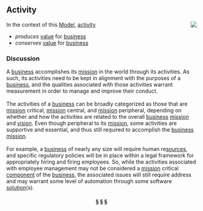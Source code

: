 ## Activity

<img src="https://rawgithub.com/nikboyd/sample-domain/master/images/activity.svg" align="right"/>

In the context of this [Model](model.md), [activity](https://github.com/nikboyd/sample-domain/blob/master/activity.md)

* <i>produces</i> [value](https://github.com/nikboyd/sample-domain/blob/master/value.md) for [business](https://github.com/nikboyd/sample-domain/blob/master/business.md)
* <i>conserves</i> [value](https://github.com/nikboyd/sample-domain/blob/master/value.md) for [business](https://github.com/nikboyd/sample-domain/blob/master/business.md)

### Discussion

A [business](https://github.com/nikboyd/sample-domain/blob/master/business.md) accomplishes its [mission](https://github.com/nikboyd/sample-domain/blob/master/mission.md) in the world through its activities.
As such, its activities need to be kept in alignment with the purposes of a [business](https://github.com/nikboyd/sample-domain/blob/master/business.md), and the
qualities associated with those activities warrant measurement in order to manage and improve their conduct.<br/><br/>The activities of a [business](https://github.com/nikboyd/sample-domain/blob/master/business.md) can be broadly categorized as those that are [mission](https://github.com/nikboyd/sample-domain/blob/master/mission.md) critical, [mission](https://github.com/nikboyd/sample-domain/blob/master/mission.md) central,
and [mission](https://github.com/nikboyd/sample-domain/blob/master/mission.md) peripheral, depending on whether and how the activities are related to the overall [business](https://github.com/nikboyd/sample-domain/blob/master/business.md) [mission](https://github.com/nikboyd/sample-domain/blob/master/mission.md) and [vision](https://github.com/nikboyd/sample-domain/blob/master/vision.md).
Even though peripheral to its [mission](https://github.com/nikboyd/sample-domain/blob/master/mission.md), some activities are supportive and essential, and thus still required to
accomplish the [business](https://github.com/nikboyd/sample-domain/blob/master/business.md) [mission](https://github.com/nikboyd/sample-domain/blob/master/mission.md).<br/><br/>For example, a [business](https://github.com/nikboyd/sample-domain/blob/master/business.md) of nearly any size will require human re[sources](https://github.com/nikboyd/sample-domain/blob/master/source.md), and specific regulatory policies
will be in place within a legal framework for appropriately hiring and firing employees.
So, while the activities associated with employee management may not be considered a [mission](https://github.com/nikboyd/sample-domain/blob/master/mission.md) critical [component](https://github.com/nikboyd/sample-domain/blob/master/component.md)
of the [business](https://github.com/nikboyd/sample-domain/blob/master/business.md), the associated issues will still require address and may warrant some level of automation
through some software [solution](https://github.com/nikboyd/sample-domain/blob/master/solution.md)(s).


<h4 align="center"><b>&sect; &sect; &sect;</b></h4>

